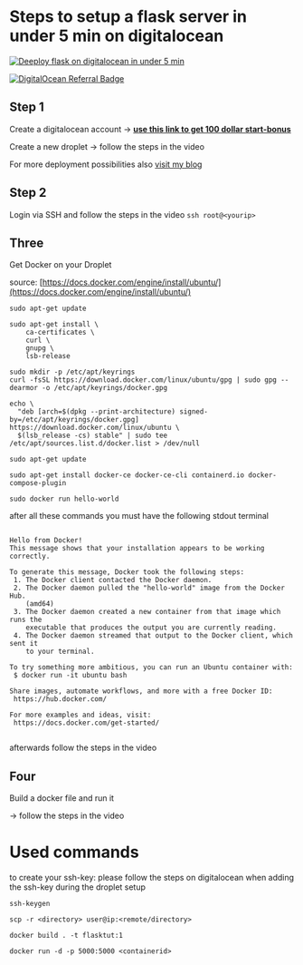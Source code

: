# Steps to setup a flask server in under 5 min on digitalocean

[![Deeploy flask on digitalocean in under 5 min](https://content-baer.de/wp-content/uploads/2022/09/Docker-Digitalocean-Flask-setup.jpg)](https://youtu.be/5rj3_c-Hyu4)


[![DigitalOcean Referral Badge](https://web-platforms.sfo2.cdn.digitaloceanspaces.com/WWW/Badge%201.svg)](https://www.digitalocean.com/?refcode=4f67b45f5183&utm_campaign=Referral_Invite&utm_medium=Referral_Program&utm_source=badge)
## Step 1

Create a digitalocean account -> **[use this link to get 100 dollar start-bonus](https://m.do.co/c/4f67b45f5183)**

Create a new droplet -> follow the steps in the video

For more deployment possibilities also [visit my blog](https://content-baer.de/python-flask-hosting-plattformen/)
## Step 2 

Login via SSH and follow the steps in the video
`ssh root@<yourip>`

## Three 

Get Docker on your Droplet

source: [https://docs.docker.com/engine/install/ubuntu/](https://docs.docker.com/engine/install/ubuntu/)

```
sudo apt-get update

sudo apt-get install \
    ca-certificates \
    curl \
    gnupg \
    lsb-release

sudo mkdir -p /etc/apt/keyrings
curl -fsSL https://download.docker.com/linux/ubuntu/gpg | sudo gpg --dearmor -o /etc/apt/keyrings/docker.gpg

echo \
  "deb [arch=$(dpkg --print-architecture) signed-by=/etc/apt/keyrings/docker.gpg] https://download.docker.com/linux/ubuntu \
  $(lsb_release -cs) stable" | sudo tee /etc/apt/sources.list.d/docker.list > /dev/null

sudo apt-get update

sudo apt-get install docker-ce docker-ce-cli containerd.io docker-compose-plugin

sudo docker run hello-world
```

after all these commands you must have the following stdout terminal

```

Hello from Docker!
This message shows that your installation appears to be working correctly.

To generate this message, Docker took the following steps:
 1. The Docker client contacted the Docker daemon.
 2. The Docker daemon pulled the "hello-world" image from the Docker Hub.
    (amd64)
 3. The Docker daemon created a new container from that image which runs the
    executable that produces the output you are currently reading.
 4. The Docker daemon streamed that output to the Docker client, which sent it
    to your terminal.

To try something more ambitious, you can run an Ubuntu container with:
 $ docker run -it ubuntu bash

Share images, automate workflows, and more with a free Docker ID:
 https://hub.docker.com/

For more examples and ideas, visit:
 https://docs.docker.com/get-started/


```

afterwards follow the steps in the video



## Four 

Build a docker file and run it

-> follow the steps in the video


# Used commands
to create your ssh-key:
please follow the steps on digitalocean when adding the ssh-key during the droplet setup

`ssh-keygen` 

`scp -r <directory> user@ip:<remote/directory>`

`docker build . -t flasktut:1`

`docker run -d -p 5000:5000 <containerid>`
